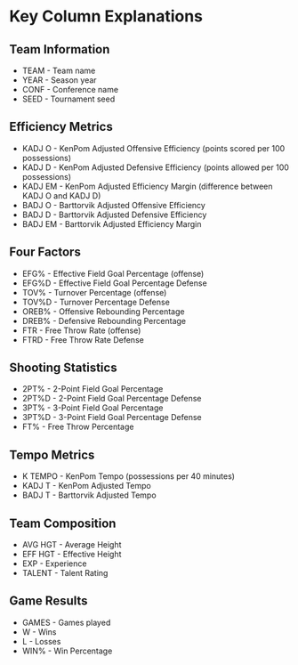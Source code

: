 # Key Column Explanations

## Team Information
- TEAM - Team name
- YEAR - Season year
- CONF - Conference name
- SEED - Tournament seed

## Efficiency Metrics
- KADJ O - KenPom Adjusted Offensive Efficiency (points scored per 100 possessions)
- KADJ D - KenPom Adjusted Defensive Efficiency (points allowed per 100 possessions)
- KADJ EM - KenPom Adjusted Efficiency Margin (difference between KADJ O and KADJ D)
- BADJ O - Barttorvik Adjusted Offensive Efficiency
- BADJ D - Barttorvik Adjusted Defensive Efficiency
- BADJ EM - Barttorvik Adjusted Efficiency Margin

## Four Factors
- EFG% - Effective Field Goal Percentage (offense)
- EFG%D - Effective Field Goal Percentage Defense
- TOV% - Turnover Percentage (offense)
- TOV%D - Turnover Percentage Defense
- OREB% - Offensive Rebounding Percentage
- DREB% - Defensive Rebounding Percentage
- FTR - Free Throw Rate (offense)
- FTRD - Free Throw Rate Defense

## Shooting Statistics
- 2PT% - 2-Point Field Goal Percentage
- 2PT%D - 2-Point Field Goal Percentage Defense
- 3PT% - 3-Point Field Goal Percentage
- 3PT%D - 3-Point Field Goal Percentage Defense
- FT% - Free Throw Percentage

## Tempo Metrics
- K TEMPO - KenPom Tempo (possessions per 40 minutes)
- KADJ T - KenPom Adjusted Tempo
- BADJ T - Barttorvik Adjusted Tempo

## Team Composition
- AVG HGT - Average Height
- EFF HGT - Effective Height
- EXP - Experience
- TALENT - Talent Rating

## Game Results
- GAMES - Games played
- W - Wins
- L - Losses
- WIN% - Win Percentage

